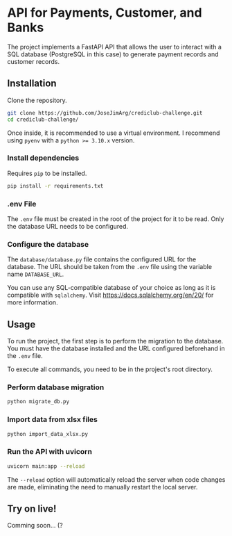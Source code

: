 # API for Payments, Customer, and Banks

The project implements a FastAPI API that allows the user to interact with a SQL database (PostgreSQL in this case) to generate payment records and customer records.

## Installation

Clone the repository.

```bash
git clone https://github.com/JoseJimArg/crediclub-challenge.git
cd crediclub-challenge/
```

Once inside, it is recommended to use a virtual environment. I recommend using `pyenv` with a `python >= 3.10.x` version.

### Install dependencies
Requires `pip` to be installed.

```bash
pip install -r requirements.txt
```

### .env File
The `.env` file must be created in the root of the project for it to be read. Only the database URL needs to be configured.

### Configure the database
The `database/database.py` file contains the configured URL for the database. The URL should be taken from the `.env` file using the variable name `DATABASE_URL`.

You can use any SQL-compatible database of your choice as long as it is compatible with `sqlalchemy`. Visit https://docs.sqlalchemy.org/en/20/ for more information.

## Usage

To run the project, the first step is to perform the migration to the database. You must have the database installed and the URL configured beforehand in the `.env` file.

To execute all commands, you need to be in the project's root directory.

### Perform database migration

```bash
python migrate_db.py
```

### Import data from xlsx files
```bash
python import_data_xlsx.py
```

### Run the API with uvicorn
```bash
uvicorn main:app --reload
```

The `--reload` option will automatically reload the server when code changes are made, eliminating the need to manually restart the local server.

## Try on live!
Comming soon... (?